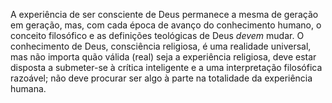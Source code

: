 ﻿A experiência de ser consciente de Deus permanece a mesma de geração em geração, mas, com cada época de avanço do conhecimento humano, o conceito filosófico e as definições teológicas de Deus <I>devem</I> mudar. O conhecimento de Deus, consciência religiosa, é uma realidade universal, mas não importa quão válida (real) seja a experiência religiosa, deve estar disposta a submeter-se à crítica inteligente e a uma interpretação filosófica razoável; não deve procurar ser algo à parte na totalidade da experiência humana.